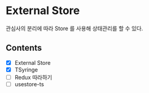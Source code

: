 # External Store

관심사의 분리에 따라 Store 를 사용해 상태관리를 할 수 있다.

## Contents

- [x] External Store
- [x] TSyringe
- [ ] Redux 따라하기
- [ ] usestore-ts
